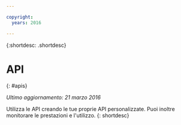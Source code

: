 ```yaml
---

copyright:
  years: 2016

---
```


{:shortdesc: .shortdesc} 


# API
{: #apis}

*Ultimo aggiornamento: 21 marzo 2016*

Utilizza le API creando le tue proprie API personalizzate. Puoi inoltre monitorare le prestazioni e l'utilizzo.
{: shortdesc}
